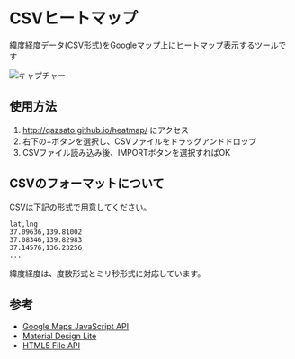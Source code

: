 # CSVヒートマップ
緯度経度データ(CSV形式)をGoogleマップ上にヒートマップ表示するツールです

![キャプチャー](https://raw.githubusercontent.com/wiki/qazsato/google-csv-heatmap/Heatmap.png)

## 使用方法
1. http://qazsato.github.io/heatmap/ にアクセス
2. 右下の+ボタンを選択し、CSVファイルをドラッグアンドドロップ
3. CSVファイル読み込み後、IMPORTボタンを選択すればOK

## CSVのフォーマットについて

CSVは下記の形式で用意してください。

    lat,lng
    37.09636,139.81002
    37.08346,139.82983
    37.14576,136.23256
    ...

緯度経度は、度数形式とミリ秒形式に対応しています。

## 参考
- [Google Maps JavaScript API](https://developers.google.com/maps/documentation/javascript/)
- [Material Design Lite](http://www.getmdl.io/)
- [HTML5 File API](http://www.w3.org/TR/file-upload/)
